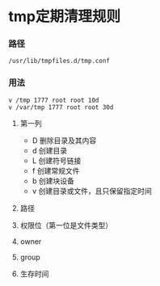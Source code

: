 # tmp定期清理规则



### 路径

`/usr/lib/tmpfiles.d/tmp.conf`

### 用法

```
v /tmp 1777 root root 10d
v /var/tmp 1777 root root 30d
```
1. 第一列
   
   * D 删除目录及其内容
   * d 创建目录
   * L 创建符号链接
   * f 创建常规文件
   * b 创建块设备
   * v 创建目录或文件，且只保留指定时间

2. 路径
3. 权限位（第一位是文件类型）
4. owner
5. group
6. 生存时间



